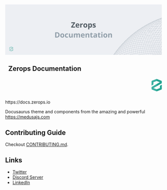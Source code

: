 ![Docs cover](https://github.com/zeropsio/recipe-shared-assets/blob/main/covers/svg/cover-docs.svg)

<h2>&nbsp;&nbsp;Zerops Documentation <p align="end"><img height="40" src="https://github.com/zeropsio/recipe-shared-assets/blob/main/logos/zerops-green.svg" ></p> </h2>
https://docs.zerops.io

Docusaurus theme and components from the amazing and powerful https://medusajs.com

## Contributing Guide

Checkout [CONTRIBUTING.md](https://github.com/zeropsio/docs/blob/main/CONTRIBUTING.md).


## Links

- [Twitter](https://x.com/zeropsio)
- [Discord Server](https://discord.gg/xxzmJSDKPT)
- [LinkedIn](https://www.linkedin.com/company/zerops)

